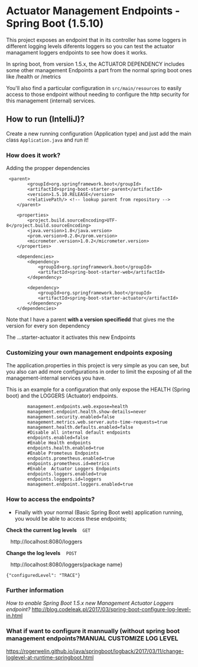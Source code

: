 # Actuator Management Endpoints - Spring Boot (1.5.10)
   This project exposes an endpoint that in its controller has some loggers in different logging levels diferents loggers so you can test the actuator managament loggers endpoints to see how does it works.

   In spring boot, from version 1.5.x, the ACTUATOR DEPENDENCY includes some other management Endpoints
a part from the normal spring boot ones like /health or /metrics

You'll also find a particular configuration in ```src/main/resources``` to easily access to those endpoint without needing to configure the http security for this management (internal) services.

## How to run (IntelliJ)?

Create a new running configuration (Application type) and just add the main class `Application.java` and run it!

### How does it work?
   Adding the propper dependencies
```
 <parent>
        <groupId>org.springframework.boot</groupId>
        <artifactId>spring-boot-starter-parent</artifactId>
        <version>1.5.10.RELEASE</version>
        <relativePath/> <!-- lookup parent from repository -->
    </parent>

    <properties>
        <project.build.sourceEncoding>UTF-8</project.build.sourceEncoding>
        <java.version>1.8</java.version>
        <prom.version>0.2.0</prom.version>
        <micrometer.version>1.0.2</micrometer.version>
    </properties>

    <dependencies>
        <dependency>
            <groupId>org.springframework.boot</groupId>
            <artifactId>spring-boot-starter-web</artifactId>
        </dependency>

        <dependency>
            <groupId>org.springframework.boot</groupId>
            <artifactId>spring-boot-starter-actuator</artifactId>
        </dependency>
    </dependencies>
```
Note that I have a parent **with a version specifiedd** that gives me the version for every son dependency

The ...starter-actuator it activates this new Endpoints


### Customizing your own management endpoints exposing
   The application.properties in this project is very simple as you can see, but you also can add more configurations in order to limit the exposing of all the management-internal services you have.

This is an example for a configuration that only expose the HEALTH (Spring boot) and the LOGGERS (Actuator) endpoints.
```
        management.endpoints.web.expose=health
        management.endpoint.health.show-details=never
        management.security.enabled=false
        management.metrics.web.server.auto-time-requests=true
        management.health.defaults.enabled=false
        #Disable all internal default endpoints
        endpoints.enabled=false
        #Enable Health endpoints
        endpoints.health.enabled=true
        #Enable Prometeus Endpoints
        endpoints.prometheus.enabled=true
        endpoints.prometheus.id=metrics
        #Enable  Actuator Loggers Endpoints
        endpoints.loggers.enabled=true
        endpoints.loggers.id=loggers
        management.endpoint.loggers.enabled=true
```

### How to access the endpoints?
- Finally with your normal (Basic Spring Boot web) application running, you would be able
to access these endpoints;

**Check the current log levels**
    `GET`
    
    http://localhost:8080/loggers

**Change the log levels**
    `POST`
    
    http://localhost:8080/loggers{package name}
    
    {"configuredLevel": "TRACE"}


### Further information
*How to enable Spring Boot 1.5.x new Management Actuator Loggers endpoint?*
http://blog.codeleak.pl/2017/03/spring-boot-configure-log-level-in.html



### What if want to configure it mannually (without spring boot management endpoints?MANUAL CUSTOMIZE LOG LEVEL
https://rogerwelin.github.io/java/springboot/logback/2017/03/11/change-loglevel-at-runtime-springboot.html
